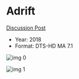 # Adrift

[Discussion Post](https://www.avsforum.com/threads/bass-eq-for-filtered-movies.2995212/post-56720236)

* Year: 2018
* Format: DTS-HD MA 7.1

![img 0](https://fanart.tv/fanart/movies/429300/moviethumb/adrift-5b17b3ad7af89.jpg)

![img 1](https://i.imgur.com/srGXYxA.png)

